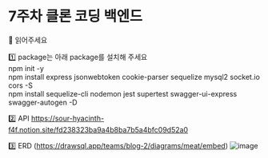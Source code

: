 # 7주차 클론 코딩 백엔드

🙏 읽어주세요

1️⃣ package는 아래 package를 설치해 주세요
</br>
npm init -y
</br>
npm install express jsonwebtoken cookie-parser sequelize mysql2 socket.io cors -S
</br>
npm install sequelize-cli nodemon jest supertest swagger-ui-express swagger-autogen -D

2️⃣ API
https://sour-hyacinth-f4f.notion.site/fd238323ba9a4b8ba7b5a4bfc09d52a0

3️⃣ ERD (https://drawsql.app/teams/blog-2/diagrams/meat/embed)
![image](https://user-images.githubusercontent.com/112607606/198477378-a5653b00-d99a-4dd5-957a-0779470ea15e.png)
